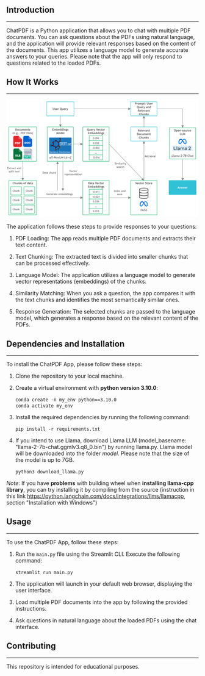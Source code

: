 ## Introduction
------------
 ChatPDF is a Python application that allows you to chat with multiple PDF documents. You can ask questions about the PDFs using natural language, and the application will provide relevant responses based on the content of the documents. This app utilizes a language model to generate accurate answers to your queries. Please note that the app will only respond to questions related to the loaded PDFs.



## How It Works
------------
![ChatPDF App Diagram](diagram_flow.PNG)

The application follows these steps to provide responses to your questions:

1. PDF Loading: The app reads multiple PDF documents and extracts their text content.

2. Text Chunking: The extracted text is divided into smaller chunks that can be processed effectively.

3. Language Model: The application utilizes a language model to generate vector representations (embeddings) of the chunks.

4. Similarity Matching: When you ask a question, the app compares it with the text chunks and identifies the most semantically similar ones.

5. Response Generation: The selected chunks are passed to the language model, which generates a response based on the relevant content of the PDFs.



## Dependencies and Installation
----------------------------
To install the ChatPDF App, please follow these steps:

1. Clone the repository to your local machine.

2. Create a virtual environment with **python version 3.10.0**:
   ```
   conda create -n my_env python==3.10.0
   conda activate my_env
   ```
3. Install the required dependencies by running the following command:
   ```
   pip install -r requirements.txt
   ```

4. If you intend to use Llama, download Llama LLM (model_basename: "llama-2-7b-chat.ggmlv3.q8_0.bin") 
by running llama.py. Llama model will be downloaded into the folder *model*. 
Please note that the size of the model is up to 7GB.
   ```
   python3 download_llama.py
   ```

*Note*: If you have **problems** with building wheel when **installing llama-cpp library**, you can try installing it by compiling from the source (instruction in this link https://python.langchain.com/docs/integrations/llms/llamacpp, section "Installation with Windows")



## Usage
-----
To use the ChatPDF App, follow these steps:

1. Run the `main.py` file using the Streamlit CLI. Execute the following command:
   ```
   streamlit run main.py
   ```

2. The application will launch in your default web browser, displaying the user interface.

3. Load multiple PDF documents into the app by following the provided instructions.

4. Ask questions in natural language about the loaded PDFs using the chat interface.



## Contributing
------------
This repository is intended for educational purposes.
